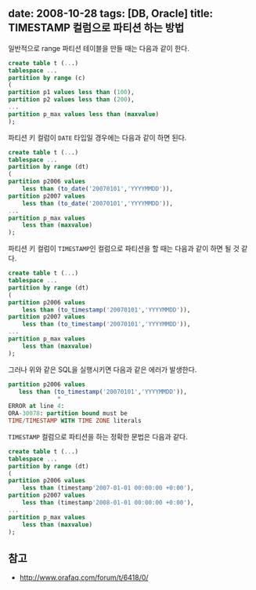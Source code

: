 date: 2008-10-28
tags: [DB, Oracle]
title: TIMESTAMP 컬럼으로 파티션 하는 방법
---
일반적으로 range 파티션 테이블을 만들 때는 다음과 같이 한다.
<!--more-->

```sql
create table t (...)
tablespace ...
partition by range (c)
(
partition p1 values less than (100),
partition p2 values less than (200),
...
partition p_max values less than (maxvalue)
);
```

파티션 키 컬럼이 `DATE` 타입일 경우에는 다음과 같이 하면 된다.

```sql
create table t (...)
tablespace ...
partition by range (dt)
(
partition p2006 values
    less than (to_date('20070101','YYYYMMDD')),
partition p2007 values
    less than (to_date('20070101','YYYYMMDD')),
...
partition p_max values
    less than (maxvalue)
);
```

파티션 키 컬럼이 `TIMESTAMP`인 컬럼으로 파티션을 할 때는 다음과 같이 하면 될 것 같다.

```sql
create table t (...)
tablespace ...
partition by range (dt)
(
partition p2006 values
    less than (to_timestamp('20070101','YYYYMMDD')),
partition p2007 values
    less than (to_timestamp('20070101','YYYYMMDD')),
...
partition p_max values
    less than (maxvalue)
);
```

그러나 위와 같은 SQL을 실행시키면 다음과 같은 에러가 발생한다.

```sql
partition p2006 values
   less than (to_timestamp('20070101','YYYYMMDD')),
              *
ERROR at line 4:
ORA-30078: partition bound must be
TIME/TIMESTAMP WITH TIME ZONE literals
```

`TIMESTAMP` 컬럼으로 파티션을 하는 정확한 문법은 다음과 같다.

```sql
create table t (...)
tablespace ...
partition by range (dt)
(
partition p2006 values
    less than (timestamp'2007-01-01 00:00:00 +0:00'),
partition p2007 values
    less than (timestamp'2008-01-01 00:00:00 +0:00'),
...
partition p_max values
    less than (maxvalue)
);
```

## 참고
* http://www.orafaq.com/forum/t/6418/0/
